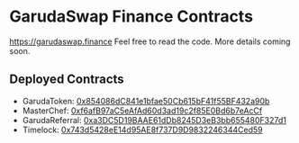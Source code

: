 # GarudaSwap Finance Contracts

https://garudaswap.finance Feel free to read the code. More details coming soon.

## Deployed Contracts

- GarudaToken: [0x854086dC841e1bfae50Cb615bF41f55BF432a90b](https://bscscan.com/address/0x854086dC841e1bfae50Cb615bF41f55BF432a90b)
- MasterChef: [0xf6afB97aC5eAfAd60d3ad19c2f85E0Bd6b7eAcCf](https://bscscan.com/address/0xf6afB97aC5eAfAd60d3ad19c2f85E0Bd6b7eAcCf)
- GarudaReferral: [0xa3DC5D19BAAE61dDb8245D3eB3bb655480F327d1](https://bscscan.com/address/0xa3DC5D19BAAE61dDb8245D3eB3bb655480F327d1)
- Timelock: [0x743d5428eE14d95AE8f737D9D9832246344Ced59](https://bscscan.com/address/0x743d5428eE14d95AE8f737D9D9832246344Ced59)
